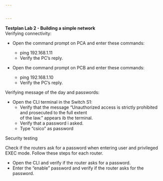 ```yaml
---


---
```


<p><strong>Testplan Lab 2 - Building a simple network</strong><br>
Verifying connectivity:</p>
<ul>
<li>
<p>Open the command prompt on PCA and enter these commands:</p>
<ul>
<li>ping 192.168.1.11</li>
<li>Verify the PC’s reply.</li>
</ul>
</li>
<li>
<p>Open the command prompt on PCB and enter these commands:</p>
<ul>
<li>ping 192.168.1.10</li>
<li>Verify the PC’s reply.</li>
</ul>
</li>
</ul>
<p>Verifying message of the day and passwords:</p>
<ul>
<li>Open the CLI terminal in the Switch S1:
<ul>
<li>Verify that the message “Unauthorized access is strictly 		prohibited and prosecuted to the full extent<br>
of the law.” appears ib the terminal.</li>
<li>Verify that a password i asked.</li>
<li>Type “csico” as password</li>
</ul>
</li>
</ul>
Security testing

Check if the routers ask for a password when entering user and privileged EXEC mode. Follow these steps for each router.
- Open the CLI and verify if the router asks for a password.
- Enter the “enable” password and verify if the router asks for the password.

